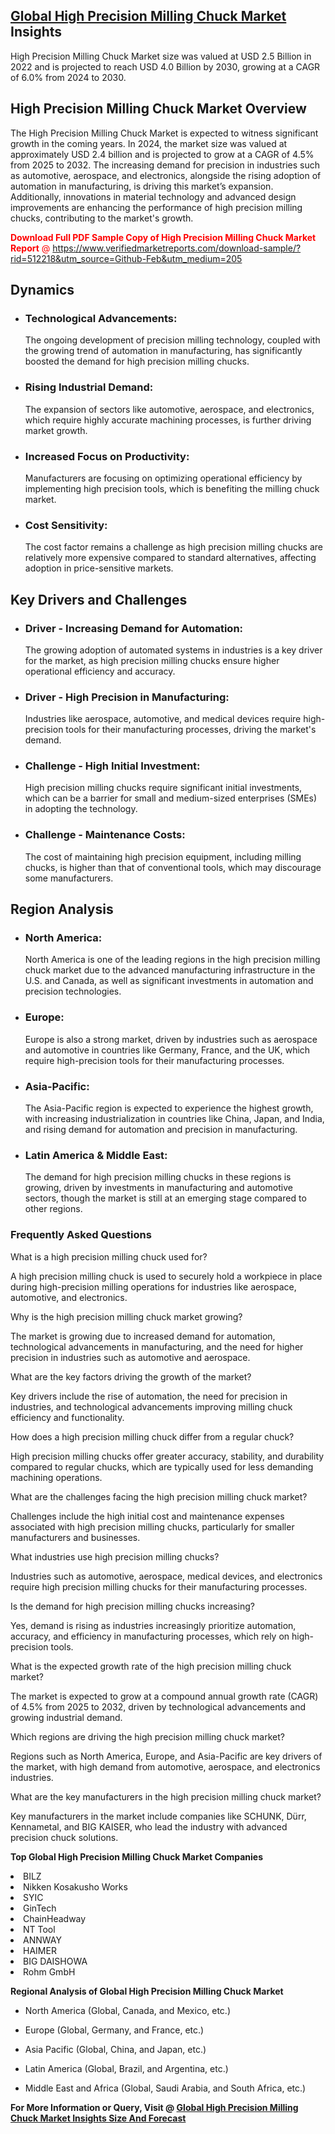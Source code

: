 <h2><a href="https://www.verifiedmarketreports.com/download-sample/?rid=512218&amp;utm_source=Github&amp;utm_medium=205" target="_blank">Global High Precision Milling Chuck Market</a> Insights</h2><p>High Precision Milling Chuck Market size was valued at USD 2.5 Billion in 2022 and is projected to reach USD 4.0 Billion by 2030, growing at a CAGR of 6.0% from 2024 to 2030.</p><p> <h2>High Precision Milling Chuck Market Overview</h2> <p>The High Precision Milling Chuck Market is expected to witness significant growth in the coming years. In 2024, the market size was valued at approximately USD 2.4 billion and is projected to grow at a CAGR of 4.5% from 2025 to 2032. The increasing demand for precision in industries such as automotive, aerospace, and electronics, alongside the rising adoption of automation in manufacturing, is driving this market’s expansion. Additionally, innovations in material technology and advanced design improvements are enhancing the performance of high precision milling chucks, contributing to the market's growth.</p> <p><p><span class=""><span style="color: #ff0000;"><strong>Download Full PDF Sample Copy of High Precision Milling Chuck Market Report</strong> @ </span><a href="https://www.verifiedmarketreports.com/download-sample/?rid=512218&amp;utm_source=Github-Feb&amp;utm_medium=205" target="_blank">https://www.verifiedmarketreports.com/download-sample/?rid=512218&amp;utm_source=Github-Feb&amp;utm_medium=205</a></span></p></p> <h2>Dynamics</h2> <ul> <li><h3>Technological Advancements:</h3> The ongoing development of precision milling technology, coupled with the growing trend of automation in manufacturing, has significantly boosted the demand for high precision milling chucks.</li> <li><h3>Rising Industrial Demand:</h3> The expansion of sectors like automotive, aerospace, and electronics, which require highly accurate machining processes, is further driving market growth.</li> <li><h3>Increased Focus on Productivity:</h3> Manufacturers are focusing on optimizing operational efficiency by implementing high precision tools, which is benefiting the milling chuck market.</li> <li><h3>Cost Sensitivity:</h3> The cost factor remains a challenge as high precision milling chucks are relatively more expensive compared to standard alternatives, affecting adoption in price-sensitive markets.</li> </ul> <h2>Key Drivers and Challenges</h2> <ul> <li><h3>Driver - Increasing Demand for Automation:</h3> The growing adoption of automated systems in industries is a key driver for the market, as high precision milling chucks ensure higher operational efficiency and accuracy.</li> <li><h3>Driver - High Precision in Manufacturing:</h3> Industries like aerospace, automotive, and medical devices require high-precision tools for their manufacturing processes, driving the market's demand.</li> <li><h3>Challenge - High Initial Investment:</h3> High precision milling chucks require significant initial investments, which can be a barrier for small and medium-sized enterprises (SMEs) in adopting the technology.</li> <li><h3>Challenge - Maintenance Costs:</h3> The cost of maintaining high precision equipment, including milling chucks, is higher than that of conventional tools, which may discourage some manufacturers.</li> </ul> <h2>Region Analysis</h2> <ul> <li><h3>North America:</h3> North America is one of the leading regions in the high precision milling chuck market due to the advanced manufacturing infrastructure in the U.S. and Canada, as well as significant investments in automation and precision technologies.</li> <li><h3>Europe:</h3> Europe is also a strong market, driven by industries such as aerospace and automotive in countries like Germany, France, and the UK, which require high-precision tools for their manufacturing processes.</li> <li><h3>Asia-Pacific:</h3> The Asia-Pacific region is expected to experience the highest growth, with increasing industrialization in countries like China, Japan, and India, and rising demand for automation and precision in manufacturing.</li> <li><h3>Latin America & Middle East:</h3> The demand for high precision milling chucks in these regions is growing, driven by investments in manufacturing and automotive sectors, though the market is still at an emerging stage compared to other regions.</li> </ul> <h3>Frequently Asked Questions</h3> <p>What is a high precision milling chuck used for?</p> <p>A high precision milling chuck is used to securely hold a workpiece in place during high-precision milling operations for industries like aerospace, automotive, and electronics.</p> <p>Why is the high precision milling chuck market growing?</p> <p>The market is growing due to increased demand for automation, technological advancements in manufacturing, and the need for higher precision in industries such as automotive and aerospace.</p> <p>What are the key factors driving the growth of the market?</p> <p>Key drivers include the rise of automation, the need for precision in industries, and technological advancements improving milling chuck efficiency and functionality.</p> <p>How does a high precision milling chuck differ from a regular chuck?</p> <p>High precision milling chucks offer greater accuracy, stability, and durability compared to regular chucks, which are typically used for less demanding machining operations.</p> <p>What are the challenges facing the high precision milling chuck market?</p> <p>Challenges include the high initial cost and maintenance expenses associated with high precision milling chucks, particularly for smaller manufacturers and businesses.</p> <p>What industries use high precision milling chucks?</p> <p>Industries such as automotive, aerospace, medical devices, and electronics require high precision milling chucks for their manufacturing processes.</p> <p>Is the demand for high precision milling chucks increasing?</p> <p>Yes, demand is rising as industries increasingly prioritize automation, accuracy, and efficiency in manufacturing processes, which rely on high-precision tools.</p> <p>What is the expected growth rate of the high precision milling chuck market?</p> <p>The market is expected to grow at a compound annual growth rate (CAGR) of 4.5% from 2025 to 2032, driven by technological advancements and growing industrial demand.</p> <p>Which regions are driving the high precision milling chuck market?</p> <p>Regions such as North America, Europe, and Asia-Pacific are key drivers of the market, with high demand from automotive, aerospace, and electronics industries.</p> <p>What are the key manufacturers in the high precision milling chuck market?</p> <p>Key manufacturers in the market include companies like SCHUNK, Dürr, Kennametal, and BIG KAISER, who lead the industry with advanced precision chuck solutions.</p> </p><p><strong>Top Global High Precision Milling Chuck Market Companies</strong></p><div data-test-id=""><p><li>BILZ</li><li> Nikken Kosakusho Works</li><li> SYIC</li><li> GinTech</li><li> ChainHeadway</li><li> NT Tool</li><li> ANNWAY</li><li> HAIMER</li><li> BIG DAISHOWA</li><li> Rohm GmbH</li></p><div><strong>Regional Analysis of&nbsp;Global High Precision Milling Chuck Market</strong></div><ul><li dir="ltr"><p dir="ltr">North America&nbsp;(Global, Canada, and Mexico, etc.)</p></li><li dir="ltr"><p dir="ltr">Europe (Global, Germany, and France, etc.)</p></li><li dir="ltr"><p dir="ltr">Asia Pacific&nbsp;(Global, China, and Japan, etc.)</p></li><li dir="ltr"><p dir="ltr">Latin America&nbsp;(Global, Brazil, and Argentina, etc.)</p></li><li dir="ltr">Middle East and Africa&nbsp;(Global, Saudi Arabia, and South Africa, etc.)</li></ul><p><strong>For More Information or Query, Visit @&nbsp;</strong><strong><a href="https://www.verifiedmarketreports.com/product/high-precision-milling-chuck-market/?utm_source=Github&amp;utm_medium=205" target="_blank">Global High Precision Milling Chuck Market Insights Size And Forecast</a></strong></p></div>
